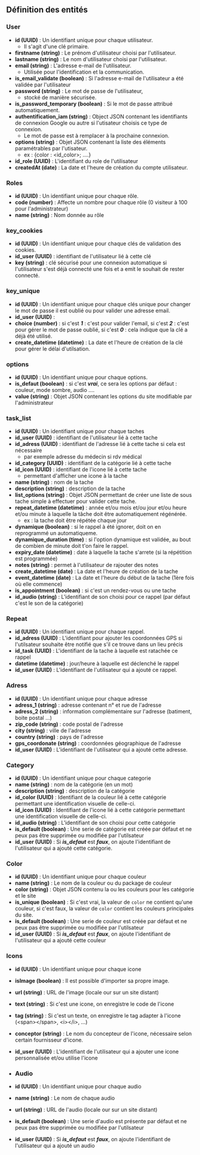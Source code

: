 ## Définition des entités

### User

- **id (UUID)** : Un identifiant unique pour chaque utilisateur.
  - Il s'agit d'une clé primaire.
- **firstname (string)** : Le prénom d'utilisateur choisi par l'utilisateur.
- **lastname (string)** : Le nom d'utilisateur choisi par l'utilisateur.
- **email (string)** : L'adresse e-mail de l'utilisateur.
  - Utilisée pour l'identification et la communication.
- **is_email_validate (boolean)** : Si l'adresse e-mail de l'utilisateur a été validée par l'utilisateur
- **password (string)** : Le mot de passe de l'utilisateur,
  - stocké de manière sécurisée.
- **is_password_temporary (boolean)** : Si le mot de passe attribué automatiquement.
- **authentification_iam (string)** : Object JSON contenant les identifiants de connexion Google ou autre si l'utisateur choisis ce type de connexion.
  - Le mot de passe est à remplacer à la prochaine connexion.
- **options (string)** : Objet JSON contenant la liste des éléments paramétrables par l'utisateur.
  - ex : {color : <id_color>; ....}
- **id_role (UUID)** : L'identifiant du role de l'utilisateur
- **createdAt (date)** : La date et l'heure de création du compte utilisateur.

### Roles

- **id (UUID)** : Un identifiant unique pour chaque rôle.
- **code (number)** : Affecte un nombre pour chaque rôle (0 visiteur à 100 pour l'administrateur)
- **name (string)** : Nom donnée au rôle

### key_cookies

- **id (UUID)** : Un identifiant unique pour chaque clés de validation des cookies.
- **id_user (UUID)** : identifiant de l'utilisateur lié à cette clé
- **key (string)** : clé sécurisé pour une connexion automatique si l'utilisateur s'est déjà connecté une fois et a emit le souhait de rester connecté.

### key_unique

- **id (UUID)** : Un identifiant unique pour chaque clés unique pour changer le mot de passe il est oublié ou pour valider une adresse email.
- **id_user (UUID)** :
- **choice (number)** : si c'est **_1_** : c'est pour valider l'email, si c'est **_2_** : c'est pour gérer le mot de passe oublié, si c'est **_0_** : cela indique que la clé a déjà été utilisé.
- **create_datetime (datetime)** : La date et l'heure de création de la clé pour gérer le délai d'utilsation.

### options

- **id (UUID)** : Un identifiant unique pour chaque options.
- **is_defaut (boolean)** : si c'est **_vrai_**, ce sera les options par défaut : couleur, mode sombre, audio ....
- **value (string)** : Objet JSON contenant les options du site modifiable par l'administrateur

### task_list

- **id (UUID)** : Un identifiant unique pour chaque taches
- **id_user (UUID)** : identifiant de l'utilisateur lié à cette tache
- **id_adress (UUID)** : identifiant de l'adresse lié à cette tache si cela est nécessaire
  - par exemple adresse du médecin si rdv médical
- **id_category (UUID)** : identifiant de la catégorie lié à cette tache
- **id_icon (UUID)** : identifiant de l'icone lié à cette tache
  - permettant d'afficher une icone à la tache
- **name (string)** : nom de la tache
- **description (string)** : description de la tache
- **list_options (string)** : Objet JSON permettant de créer une liste de sous tache simple à effectuer pour valider cette tache.
- **repeat_datetime (datetime)** : année et/ou mois et/ou jour et/ou heure et/ou minute à laquelle la tâche doit être automatiquement régénérée.
  - ex : la tache doit être répétée chaque jour
- **dynamique (boolean)** : si le rappel à été ignorer, doit on en reprogrammé un automatiqueme.
- **dynamique_duration (time)** : si l'option dynamique est validée, au bout de combien de minute doit t'on faire le rappel.
- **expiry_date (datetime)** : date à laquelle la tache s'arrete (si la répétition est programmée)
- **notes (string)** : permet à l'utilisateur de rajouter des notes
- **create_datetime (date)** : La date et l'heure de création de la tache
- **event_datetime (date)** : La date et l'heure du début de la tache (1ère fois où elle commence)
- **is_appointment (boolean)** : si c'est un rendez-vous ou une tache
- **id_audio (string)** : L'identifiant de son choisi pour ce rappel (par défaut c'est le son de la catégorie)

### Repeat

- **id (UUID)** : Un identifiant unique pour chaque rappel.
- **id_adress (UUID)** : L'identifiant pour ajouter les coordonnées GPS si l'utilsateur souhaite être notifié que s'il ce trouve dans un lieu précis
- **id_task (UUID)** : L'identifiant de la tache à laquelle est ratachée ce rappel
- **datetime (datetime)** : jour/heure à laquelle est déclenché le rappel
- **id_user (UUID)** : L'identifiant de l'utilisateur qui a ajouté ce rappel.

### Adress

- **id (UUID)** : Un identifiant unique pour chaque adresse
- **adress_1 (string)** : adresse contenant n° et rue de l'adresse
- **adress_2 (string)** : information complémentaire sur l'adresse (batiment, boite postal ...)
- **zip_code (string)** : code postal de l'adresse
- **city (string)** : ville de l'adresse
- **country (string)** : pays de l'adresse
- **gps_coordonate (string)** : coordonnées géographique de l'adresse
- **id_user (UUID)** : L'identifiant de l'utilisateur qui a ajouté cette adresse.

### Category

- **id (UUID)** : Un identifiant unique pour chaque categorie
- **name (string)** : nom de la catégorie (en un mot)
- **description (string)** : description de la catégorie
- **id_color (UUID)** : Identifiant de la couleur lié à cette catégorie permettant une identification visuelle de celle-ci.
- **id_icon (UUID)** : Identifiant de l'icone lié à cette catégorie permettant une identification visuelle de celle-ci.
- **id_audio (string)** : L'identifiant de son choisi pour cette catégorie
- **is_default (boolean)** : Une serie de catégorie est créée par défaut et ne peux pas être supprimée ou modifiée par l'utilsateur
- **id_user (UUID)** : Si **_is_defaut_** est **_faux_**, on ajoute l'identifiant de l'utilisateur qui a ajouté cette catégorie.

### Color

- **id (UUID)** : Un identifiant unique pour chaque couleur
- **name (string)** : Le nom de la couleur ou du package de couleur
- **color (string)** : Objet JSON contenu la ou les couleurs pour les catégorie et le site
- **is_unique (boolean)** : Si c'est vrai, la valeur de `color` ne contient qu'une couleur, si c'est faux, la valeur de `color` contient les couleurs principales du site.
- **is_default (boolean)** : Une serie de couleur est créée par défaut et ne peux pas être supprimée ou modifiée par l'utilsateur
- **id_user (UUID)** : Si **_is_defaut_** est **_faux_**, on ajoute l'identifiant de l'utilisateur qui a ajouté cette couleur

### Icons

- **id (UUID)** : Un identifiant unique pour chaque icone
- **isImage (boolean)** : Il est possible d'importer sa propre image.
- **url (string)** : URL de l'image (locale our sur un site distant)
- **text (string)** : Si c'est une icone, on enregistre le code de l'icone
- **tag (string)** : Si c'est un texte, on enregistre le tag adapter à l'icone (\<span\>\</span\>, \<i\>\</i\>, ...)
- **conceptor (string)** : Le nom du concepteur de l'icone, nécessaire selon certain fournisseur d'icone.
- **id_user (UUID)** : L'identifiant de l'utilisateur qui a ajouter une icone personnalisée et/ou utilise l'icone

- ### Audio

- **id (UUID)** : Un identifiant unique pour chaque audio
- **name (string)** : Le nom de chaque audio
- **url (string)** : URL de l'audio (locale our sur un site distant)
- **is_default (boolean)** : Une serie d'audio est présente par défaut et ne peux pas être supprimée ou modifiée par l'utilsateur
- **id_user (UUID)** : Si **_is_defaut_** est **_faux_**, on ajoute l'identifiant de l'utilisateur qui a ajouté un audio
